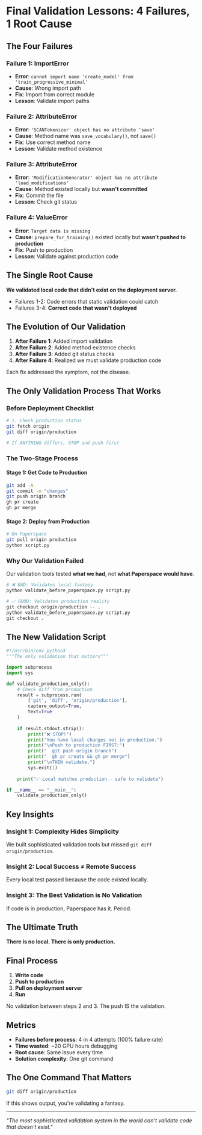 # Final Validation Lessons: 4 Failures, 1 Root Cause

## The Four Failures

### Failure 1: ImportError
- **Error**: `cannot import name 'create_model' from 'train_progressive_minimal'`
- **Cause**: Wrong import path
- **Fix**: Import from correct module
- **Lesson**: Validate import paths

### Failure 2: AttributeError  
- **Error**: `'SCANTokenizer' object has no attribute 'save'`
- **Cause**: Method name was `save_vocabulary()`, not `save()`
- **Fix**: Use correct method name
- **Lesson**: Validate method existence

### Failure 3: AttributeError
- **Error**: `'ModificationGenerator' object has no attribute 'load_modifications'`
- **Cause**: Method existed locally but **wasn't committed**
- **Fix**: Commit the file
- **Lesson**: Check git status

### Failure 4: ValueError
- **Error**: `Target data is missing`
- **Cause**: `prepare_for_training()` existed locally but **wasn't pushed to production**
- **Fix**: Push to production
- **Lesson**: Validate against production code

## The Single Root Cause

**We validated local code that didn't exist on the deployment server.**

- Failures 1-2: Code errors that static validation could catch
- Failures 3-4: **Correct code that wasn't deployed**

## The Evolution of Our Validation

1. **After Failure 1**: Added import validation
2. **After Failure 2**: Added method existence checks  
3. **After Failure 3**: Added git status checks
4. **After Failure 4**: Realized we must validate production code

Each fix addressed the symptom, not the disease.

## The Only Validation Process That Works

### Before Deployment Checklist

```bash
# 1. Check production status
git fetch origin
git diff origin/production

# If ANYTHING differs, STOP and push first
```

### The Two-Stage Process

#### Stage 1: Get Code to Production
```bash
git add -A
git commit -m "changes"
git push origin branch
gh pr create
gh pr merge
```

#### Stage 2: Deploy from Production
```bash
# On Paperspace
git pull origin production
python script.py
```

### Why Our Validation Failed

Our validation tools tested **what we had**, not **what Paperspace would have**.

```python
# ❌ BAD: Validates local fantasy
python validate_before_paperspace.py script.py

# ✅ GOOD: Validates production reality  
git checkout origin/production -- .
python validate_before_paperspace.py script.py
git checkout .
```

## The New Validation Script

```python
#!/usr/bin/env python3
"""The only validation that matters"""

import subprocess
import sys

def validate_production_only():
    # Check diff from production
    result = subprocess.run(
        ['git', 'diff', 'origin/production'],
        capture_output=True,
        text=True
    )
    
    if result.stdout.strip():
        print("❌ STOP!")
        print("You have local changes not in production.")
        print("\nPush to production FIRST:")
        print("  git push origin branch")
        print("  gh pr create && gh pr merge")
        print("\nTHEN validate.")
        sys.exit(1)
    
    print("✅ Local matches production - safe to validate")

if __name__ == "__main__":
    validate_production_only()
```

## Key Insights

### Insight 1: Complexity Hides Simplicity
We built sophisticated validation tools but missed `git diff origin/production`.

### Insight 2: Local Success ≠ Remote Success
Every local test passed because the code existed locally.

### Insight 3: The Best Validation is No Validation
If code is in production, Paperspace has it. Period.

## The Ultimate Truth

**There is no local. There is only production.**

## Final Process

1. **Write code**
2. **Push to production** 
3. **Pull on deployment server**
4. **Run**

No validation between steps 2 and 3. The push IS the validation.

## Metrics

- **Failures before process**: 4 in 4 attempts (100% failure rate)
- **Time wasted**: ~20 GPU hours debugging
- **Root cause**: Same issue every time
- **Solution complexity**: One git command

## The One Command That Matters

```bash
git diff origin/production
```

If this shows output, you're validating a fantasy.

---

*"The most sophisticated validation system in the world can't validate code that doesn't exist."*